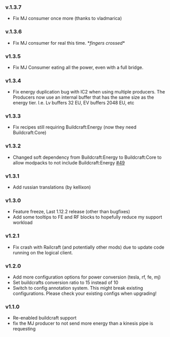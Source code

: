 ### v.1.3.7
 - Fix MJ consumer once more (thanks to vladmarica)

### v.1.3.6
 - Fix MJ consumer for real this time. \**fingers crossed*\*

### v1.3.5
 - Fix MJ Consumer eating all the power, even with a full bridge. 

### v1.3.4
 - Fix energy duplication bug with IC2 when using multiple producers. The Producers now use an internal buffer that has
   the same size as the energy tier. I.e. Lv buffers 32 EU, EV buffers 2048 EU, etc

### v1.3.3
 - Fix recipes still requiring Buildcraft:Energy (now they need Buildcraft:Core)

### v1.3.2
 - Changed soft dependency from Buildcraft:Energy to Buildcraft:Core to allow modpacks to not include Buildcraft:Energy [#49](https://github.com/Xalcon/EnergyConverters/issues/49)

### v1.3.1
 - Add russian translations (by kellixon)

### v1.3.0
 - Feature freeze, Last 1.12.2 release (other than bugfixes)
 - Add some tooltips to FE and RF blocks to hopefully reduce my support workload

### v1.2.1
 - Fix crash with Railcraft (and potentially other mods) due to update code running on the logical client.

### v1.2.0
 - Add more configuration options for power conversion (tesla, rf, fe, mj)
 - Set buildcrafts conversion ratio to 15 instead of 10
 - Switch to config annotation system. This might break existing configurations. Please check your existing configs when upgrading!

### v1.1.0
 - Re-enabled buildcraft support
 - fix the MJ producer to not send more energy than a kinesis pipe is requesting
